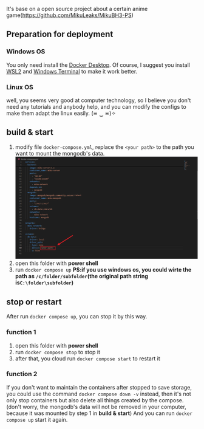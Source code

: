 It's base on a open source project about a certain anime game(https://github.com/MikuLeaks/MikuBH3-PS)



## Preparation for deployment

### Windows OS

You only need install the [Docker Desktop](https://docs.docker.com/desktop/install/windows-install/).
Of course, I suggest you install [WSL2](https://learn.microsoft.com/en-us/windows/wsl/install) and [Windows Terminal](https://learn.microsoft.com/en-us/windows/terminal/install) to make it work better.

### Linux OS

well, you seems very good at computer technology, so I believe you don't need any tutorials and anybody help, and you can modify the configs to make them adapt the linux easily. (≖ ‿ ≖)✧



## build & start

1. modify file `docker-compose.yml`, replace the `<your path>` to the path you want to mount the mongodb's data.
   ![alt text](./img/image.png)
2. open this folder with **power shell**
3. run `docker compose up`
   **PS:if you use windows os, you could wirte the path as `/c/folder/subfolder`(the original path string is`C:\folder\subfolder`)**



## stop or restart

After run `docker compose up`, you can stop it by this way.

### function 1

1. open this folder with **power shell**
2. run `docker compose stop` to stop it
3. after that, you cloud run `docker compose start` to restart it

### function 2

If you don't want to maintain the containers after stopped to save storage, you could use the command `docker compose down -v` instead, then it's not only stop containers but also delete all things created by the compose.(don't worry, the mongodb's data will not be removed in your computer, because it was mounted by step 1 in **build & start**)
And you can run `docker compose up` start it again.
